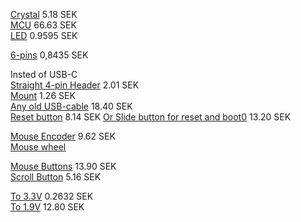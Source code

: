 [Crystal](https://www.elfa.se/sv/kristall-tht-16mhz-iqd-lfxtal003240/p/17451701?queryFromSuggest=true) 5.18 SEK  
[MCU](https://www.elfa.se/sv/microcontroller-32bit-512kb-lqfp-st-stm32f411ret6/p/30170741?queryFromSuggest=true) 66.63 SEK  
[LED](https://www.elfa.se/en/smd-led-645nm-0805-65cd-30ma-kingbright-kptd-2012surck/p/30118951) 0.9595 SEK  

[6-pins](https://www.elfa.se/en/straight-male-pcb-header-through-hole-rows-contacts-54mm-pitch-rnd-connect-rnd-205-00627/p/30093647?q=&pos=17&origPos=101&origPageSize=10&track=true) 0,8435 SEK

Insted of USB-C  
[Straight 4-pin Header](https://www.elfa.se/en/pin-header-single-row-straight-pin-header-plug-positions-5mm-jst-b4b-xh-lf-sn/p/14301996?q=4-pin+header&pos=1&origPos=1&origPageSize=10&track=true) 2.01 SEK  
[Mount](https://www.elfa.se/en/crimp-housing-receptacle-socket-positions-5mm-jst-xhp/p/14302034) 1.26 SEK  
[Any old USB-cable](https://www.elfa.se/en/usb-plug-to-usb-mini-pin-plug-cable-8m-black-rnd-connect-rnd-765-00049/p/30125757?q=USB+cable&pos=7&origPos=7&origPageSize=10&track=true) 18.40 SEK  
[Reset button](https://www.elfa.se/en/subminiature-tactile-switch-b3u-1no-5n-3mm-omron-electronic-components-b3u-1000p/p/30171080?q=&pos=31&origPos=285&origPageSize=10&track=true) 8.14 SEK
[Or Slide button for reset and boot0](https://www.elfa.se/en/slide-switch-1co-on-on-pcb-through-hole-rnd-components-rnd-210-00662/p/30161239?q=&pos=1&origPos=8&origPageSize=10&track=true) 13.20 SEK  


[Mouse Encoder](https://se.rs-online.com/web/p/mechanical-rotary-encoders/7295545) 9.62 SEK  
[Mouse wheel](https://www.aliexpress.com/item/4001130734583.html?spm=a2g0o.productlist.0.0.c3d54185olZU1Z&algo_pvid=3286bd96-9665-4c1a-8086-8c6a5f0af00b&algo_expid=3286bd96-9665-4c1a-8086-8c6a5f0af00b-7&btsid=0b0a050116122963007627682e0cfa&ws_ab_test=searchweb0_0,searchweb201602_,searchweb201603_)  

[Mouse Buttons](https://www.elfa.se/en/micro-switch-d2f-5a-1co-47n-pin-plunger-omron-electronic-components-d2f/p/30156583?track=true&no-cache=true&marketingPopup=false) 13.90 SEK  
[Scroll Button](https://www.elfa.se/sv/taktil-omkopplare-1no-pa-av-57n-2x6-2mm-wuerth-elektronik-430182080816/p/30142277?q=switch&pos=22&origPos=5440&origPageSize=50&track=true) 5.16 SEK

[To 3.3V](https://www.elfa.se/en/ldo-voltage-regulator-3v-360ma-sot-23-diodes-incorporated-ap2125n-3trg1/p/30041163) 0.2632 SEK  
[To 1.9V](https://www.elfa.se/en/ldo-voltage-regulator-24-20v-sot-23-microchip-mic5235ym5-tr/p/30099685) 12.80 SEK 
